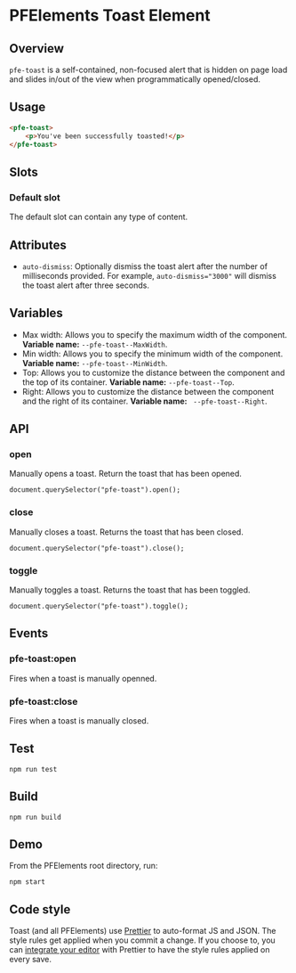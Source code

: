 # PFElements Toast Element

## Overview

`pfe-toast` is a self-contained, non-focused alert that is hidden on page load and slides in/out of the view when programmatically opened/closed.

## Usage

```html
<pfe-toast>
    <p>You've been successfully toasted!</p>
</pfe-toast>
```

## Slots

### Default slot
The default slot can contain any type of content.

## Attributes

- `auto-dismiss`: Optionally dismiss the toast alert after the number of milliseconds provided. For example, `auto-dismiss="3000"` will dismiss the toast alert after three seconds.

## Variables

- Max width: Allows you to specify the maximum width of the component. **Variable name:** `--pfe-toast--MaxWidth`.
- Min width: Allows you to specify the minimum width of the component. **Variable name:** `--pfe-toast--MinWidth`.
- Top: Allows you to customize the distance between the component and the top of its container. **Variable name:** `--pfe-toast--Top`.
- Right: Allows you to customize the distance between the component and the right of its container. **Variable name:** ` --pfe-toast--Right`.

## API

### open

Manually opens a toast. Return the toast that has been opened.

```
document.querySelector("pfe-toast").open();
```

### close

Manually closes a toast. Returns the toast that has been closed.

```
document.querySelector("pfe-toast").close();
```

### toggle

Manually toggles a toast. Returns the toast that has been toggled.

```
document.querySelector("pfe-toast").toggle();
```

## Events

### pfe-toast:open
Fires when a toast is manually openned.


### pfe-toast:close
Fires when a toast is manually closed.

## Test

    npm run test

## Build

    npm run build

## Demo

From the PFElements root directory, run:

    npm start

## Code style

Toast (and all PFElements) use [Prettier][prettier] to auto-format JS and JSON. The style rules get applied when you commit a change. If you choose to, you can [integrate your editor][prettier-ed] with Prettier to have the style rules applied on every save.

[prettier]: https://github.com/prettier/prettier/
[prettier-ed]: https://prettier.io/docs/en/editors.html
[web-component-tester]: https://github.com/Polymer/web-component-tester
